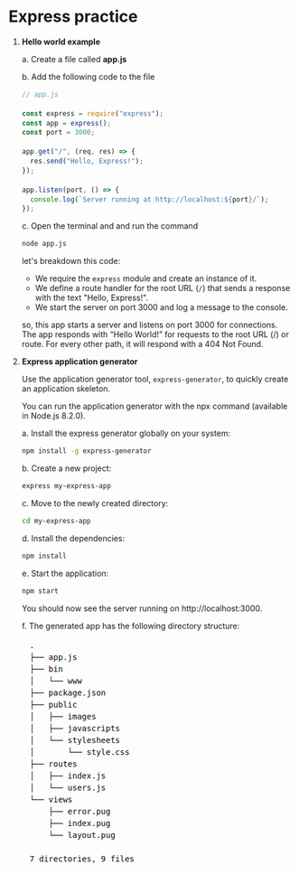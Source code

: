 # Express practice

1. **Hello world example**

   a. Create a file called **app.js**

   b. Add the following code to the file

   ```javascript
   // app.js

   const express = require("express");
   const app = express();
   const port = 3000;

   app.get("/", (req, res) => {
     res.send("Hello, Express!");
   });

   app.listen(port, () => {
     console.log(`Server running at http://localhost:${port}/`);
   });
   ```

   c. Open the terminal and and run the command

   ```bash
   node app.js
   ```

   let's breakdown this code:

    - We require the `express` module and create an instance of it.
    - We define a route handler for the root URL (`/`) that sends a response with the text "Hello, Express!".
    - We start the server on port 3000 and log a message to the console.

    so, this app starts a server and listens on port 3000 for connections. The app responds with “Hello World!” for requests to the root URL (/) or route. For every other path, it will respond with a 404 Not Found.

2. **Express application generator**

    Use the application generator tool, `express-generator`, to quickly create an application skeleton.

    You can run the application generator with the npx command (available in Node.js 8.2.0).

   a. Install the express generator globally on your system:

   ```bash
   npm install -g express-generator
   ```

   b. Create a new project:

   ```bash
   express my-express-app
   ```

   c. Move to the newly created directory:

   ```bash
   cd my-express-app
   ```

   d. Install the dependencies:

   ```bash
   npm install
   ```

   e. Start the application:

   ```bash
   npm start
   ```

   You should now see the server running on http://localhost:3000.


   f. The generated app has the following directory structure:

   ![alt text](image.png)

